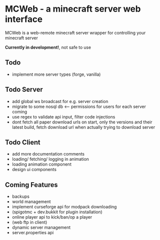 # MCWeb - a minecraft server web interface

MCWeb is a web-remote minecraft server wrapper for controlling your minecraft server  

**Currently in development!**, not safe to use

## Todo
* implement more server types (forge, vanilla)

## Todo Server
* add global ws broadcast for e.g. server creation
* migrate to some nosql db <-- permissions for users for each server coming
* use regex to validate api input, filter code injections
* dont fetch all paper download urls on start, only the versions and their latest build, fetch download url when actually trying to download server

## Todo Client
* add more documentation comments
* loading/ fetching/ logging in animation
* loading animation component
* design ui components

## Coming Features
* backups
* world management
* implement curseforge api for modpack downloading
* (spigotmc + dev.bukkit for plugin installation)
* online player api to kick/ban/op a player
* (web ftp in client)
* dynamic server management
* server.properties api
